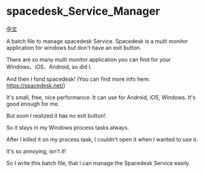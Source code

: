 # spacedesk_Service_Manager
[中文](readme_cn.md)

A batch file to manage spacedesk Service. Spacedesk is a multi monitor application for windows but don't have an exit button.

There are so many multi monitor application you can find for your Windows、iOS、Android, so did I.

And then I fond spacedesk! (You can find more info here: <https://spacedesk.net/>)

It's small, free, nice performance. It can use for Android, iOS, Windows. It's good enough for me.

But soon I realized it has no exit button! 

So it stays in my Windows process tasks always.

After I killed it on my process task, I couldn't open it when I wanted to use it.

It's so annoying, isn't it!

So I write this batch file, that I can manage the Spacedesk Service easily.
